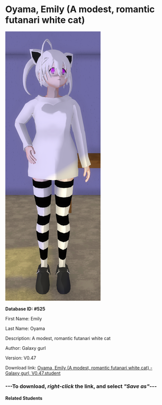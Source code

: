 # Oyama, Emily (A modest, romantic futanari white cat)

<img src="Files/Oyama, Emily (A modest, romantic futanari white cat).png" title="Oyama, Emily (A modest, romantic futanari white cat) - Galaxy gurl, V0.47">

**Database ID: #525**

First Name: Emily

Last Name: Oyama

Description: A modest, romantic futanari white cat

Author: Galaxy gurl

Version: V0.47

Download link: <a href="https://raw.githubusercontent.com/Arbiter1223/Daigaku-Gurashi-Custom-Students/master/Students/Files/Oyama%2C%20Emily%20(A%20modest%2C%20romantic%20futanari%20white%20cat)%20-%20Galaxy%20gurl%2C%20V0.47.student">Oyama, Emily (A modest, romantic futanari white cat) - Galaxy gurl, V0.47.student</a>

### ---**To download, _right-click_ the link, and select _"Save as"_**---

#### Related Students

